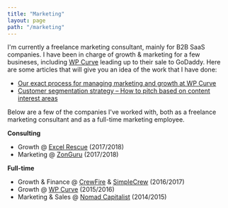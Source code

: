 ```yaml
---
title: "Marketing"
layout: page
path: "/marketing"
---
```


I'm currently a freelance marketing consultant, mainly for B2B SaaS companies. I have been in charge of growth & marketing for a few busineses, including [WP Curve](https://www.wpcurve.com) leading up to their sale to GoDaddy. Here are some articles that will give you an idea of the work that I have done:

- [Our exact process for managing marketing and growth at WP Curve](https://wpcurve.com/growth-hacking/)
- [Customer segmentation strategy – How to pitch based on content interest areas](https://wpcurve.com/customer-segmentation-strategy/)

Below are a few of the companies I've worked with, both as a freelance marketing consultant and as a full-time marketing employee.

**Consulting**

- Growth @ [Excel Rescue](https://www.excelrescue.net) (2017/2018)
- Marketing @ [ZonGuru](https://www.zongur.com) (2017/2018)

**Full-time**

- Growth & Finance @ [CrewFire](http://www.crewfire.com) & [SimpleCrew](http://www.simplecrew.com) (2016/2017)
- Growth @ [WP Curve](https:/www.wpcurve.com) (2015/2016)
- Marketing & Sales @ [Nomad Capitalist](https://www.nomadcapitalist.com) (2014/2015)